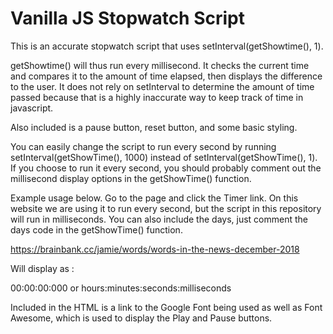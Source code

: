 # Vanilla JS Stopwatch Script
This is an accurate stopwatch script that uses setInterval(getShowtime(), 1). 

getShowtime() will thus run every millisecond. It checks the current time and compares it to the amount of time elapsed, then displays the difference to the user. It does not rely on setInterval to determine the amount of time passed because that is a highly inaccurate way to keep track of time in javascript.

Also included is a pause button, reset button, and some basic styling.

You can easily change the script to run every second by running setInterval(getShowTime(), 1000) instead of setInterval(getShowTime(), 1). If you choose to run it every second, you should probably comment out the millisecond display options in the getShowTime() function.

Example usage below. Go to the page and click the Timer link. On this website we are using it to run every second, but the script in this repository will run in milliseconds. You can also include the days, just comment the days code in the getShowTime() function.

https://brainbank.cc/jamie/words/words-in-the-news-december-2018

Will display as :

00:00:00:000 or hours:minutes:seconds:milliseconds

Included in the HTML is a link to the Google Font being used as well as Font Awesome, which is used to display the Play and Pause buttons.
